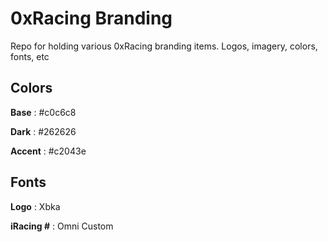 # 0xRacing Branding
Repo for holding various 0xRacing branding items. Logos, imagery, colors, fonts, etc


## Colors
**Base**      : #c0c6c8

**Dark**      : #262626

**Accent**    : #c2043e


## Fonts
**Logo**      : Xbka

**iRacing #** : Omni Custom
